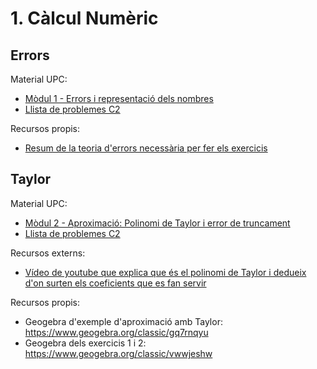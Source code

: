# 1. Càlcul Numèric

## Errors

Material UPC:

* [Mòdul 1 - Errors i representació dels nombres](https://atenea.upc.edu/pluginfile.php/4580391/mod_folder/content/0/M%C3%B2dul%201%20Errors%20i%20representaci%C3%B3%20dels%20nombre.pdf?forcedownload=1)
* [Llista de problemes C2](https://atenea.upc.edu/pluginfile.php/4580390/mod_resource/content/4/Problemes_Contingut_2_FOMA.pdf)

Recursos propis:

* [Resum de la teoria d'errors necessària per fer els exercicis](./2_1_errors/resum_errors.jpg)

## Taylor

Material UPC:

* [Mòdul 2 - Aproximació: Polinomi de Taylor i error de truncament](https://atenea.upc.edu/pluginfile.php/4580391/mod_folder/content/0/M%C3%B2dul%202%20Aproximaci%C3%B3%20Polinomi%20de%20Taylor.pdf?forcedownload=1)
* [Llista de problemes C2](https://atenea.upc.edu/pluginfile.php/4580390/mod_resource/content/4/Problemes_Contingut_2_FOMA.pdf)

Recursos externs:

* [Vídeo de youtube que explica que és el polinomi de Taylor i dedueix d'on surten els coeficients que es fan servir](https://youtu.be/3VwDLy_0L5E)

Recursos propis:

* Geogebra d'exemple d'aproximació amb Taylor: https://www.geogebra.org/classic/gq7rnqyu
* Geogebra dels exercicis 1 i 2: https://www.geogebra.org/classic/vwwjeshw
